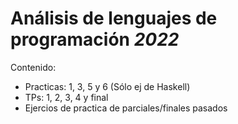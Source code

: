# Análisis de lenguajes de programación _2022_
Contenido:
- Practicas: 1, 3, 5 y 6 (Sólo ej de Haskell)
- TPs: 1, 2, 3, 4 y final
- Ejercios de practica de parciales/finales pasados
